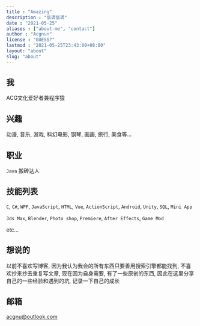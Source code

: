 ```yaml
---
title : "Amazing"
description : "低调低调"
date : "2021-05-25"
aliases : ["about-me", "contact"]
author : "Acgnu+"
license : "GUESS?"
lastmod : "2021-05-25T23:43:00+08:00"
layout: "about"
slug: "about"
---
```


## 我

ACG文化爱好者兼程序猿

## 兴趣

动漫, 音乐, 游戏, 科幻电影, 钢琴, 画画, 旅行, 美食等...

## 职业

`Java` 搬砖达人

## 技能列表

`C`, `C#`, `WPF`, `JavaScript`, `HTML`, `Vue`, `ActionScript`, `Android`, `Unity`, `SQL`, `Mini App`

`3ds Max`, `Blender`, `Photo shop`, `Premiere`, `After Effects`, `Game Mod`

etc...

## 想说的

以前不喜欢写博客, 因为我认为我会的所有东西只要善用搜索引擎都能找到, 不喜欢抄来抄去重复写文章, 现在因为自身需要, 有了一些原创的东西, 因此在这里分享自己的一些经验和遇到的坑, 记录一下自己的成长

##  邮箱

acgnu@outlook.com
